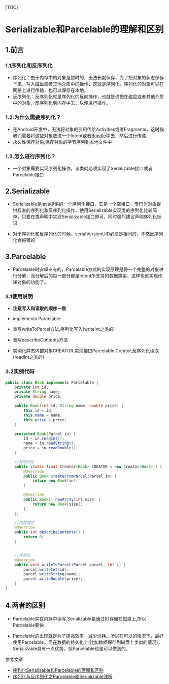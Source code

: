 [TOC]

# Serializable和Parcelable的理解和区别

## 1.前言

### 1.1序列化和反序列化
* 序列化：由于内存中的对象是暂时的，无法长期保存，为了把对象的状态保存下来，写入磁盘或者其他介质中的操作，这就是序列化。序列化的对象可以在网络上进行传输，也可以保存在本地。
* 反序列化：反序列化就是序列化的反向操作，也就是说把在磁盘或者其他介质中的对象，反序列化到内存中去，以便进行操作。

### 1.2.为什么需要序列化？
* 在Android开发中，无法将对象的引用传给Activities或者Fragments，这时候我们需要将这些对象放进一个Intent或者[Bundle](https://github.com/nullWolf007/android/blob/master/android/bundle.md)中去，然后进行传递
* 永久性保存对象,保存对象的字节序列到本地文件中

### 1.3.怎么进行序列化？
* 一个对象需要实现序列化操作，该类就必须实现了Serializable接口或者Parcelable接口

## 2.Serializable
* Serializable是java提供的一个序列化接口，它是一个空接口，专门为对象提供标准的序列化和反序列化操作，使用Serializable实现类的序列化比较简单，只要在类声明中实现Serializable接口即可，同时强烈建议声明序列化标识

* 对于序列化和反序列化的时候，serialVersionUID必须是相同的，不然反序列化会报错的

## 3.Parcelable
* Parcelable时安卓专有的，Parcelable方式的实现原理是将一个完整的对象进行分解，而分解后的每一部分都是Intent所支持的数据类型，这样也就实现传递对象的功能了。

### 3.1使用说明

* **注意写入和读取的顺序一致**

* implements Parcelable
* 重写writeToParcel方法,序列化写入(writeInt之类的)
* 重写describeContents方法
* 实例化静态内部对象CREATOR,实现接口Parcelable.Creator,反序列化读取(readInt之类的)

### 3.2实例代码

```java
public class Book implements Parcelable {
    private int id;
    private String name;
    private double price;

    public Book(int id, String name, double price) {
        this.id = id;
        this.name = name;
        this.price = price;
    }

    protected Book(Parcel in) {
        id = in.readInt();
        name = in.readString();
        price = in.readDouble();
    }

    //反序列化
    public static final Creator<Book> CREATOR = new Creator<Book>() {
        @Override
        public Book createFromParcel(Parcel in) {
            return new Book(in);
        }

        @Override
        public Book[] newArray(int size) {
            return new Book[size];
        }
    };

    //内容描述
    @Override
    public int describeContents() {
        return 0;
    }


    //序列化
    @Override
    public void writeToParcel(Parcel parcel, int i) {
        parcel.writeInt(id);
        parcel.writeString(name);
        parcel.writeDouble(price);
    }
}
```

## 4.两者的区别

* Parcelable实在内存中读写,Serializable是通过IO存储在磁盘上,所以Parcelable要快

* Parcelable的出现就是为了提高效率，减少消耗。所以在可以的情况下，最好使用Parcelable。但在数据的持久化上(比如数据保存到磁盘上类似的情况)，Serializable具有一点优势，但Parcelable也是可以做到的。

参考文章
* [序列化Serializable和Parcelable的理解和区别](http://www.jianshu.com/p/a60b609ec7e7)
* [序列化与反序列化之Parcelable和Serializable浅析 ](http://blog.csdn.net/javazejian/article/details/52665164)
